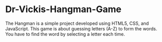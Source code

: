 # Dr-Vickis-Hangman-Game
The Hangman is a simple project developed using HTML5, CSS, and JavaScript. This game is about guessing letters (A-Z) to form the words. You have to find the word by selecting a letter each time. 
